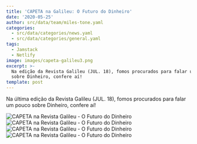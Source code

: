 ```yaml
---
title: 'CAPETA na Galileu: O Futuro do Dinheiro'
date: '2020-05-25'
author: src/data/team/miles-tone.yaml
categories:
  - src/data/categories/news.yaml
  - src/data/categories/general.yaml
tags:
  - Jamstack
  - Netlify
image: images/capeta-galileu3.png
excerpt: >-
  Na edição da Revista Galileu (JUL. 18), fomos procurados para falar um pouco
  sobre Dinheiro, confere aí!
template: post
---
```


Na última edição da Revista Galileu (JUL. 18), fomos procurados para falar um pouco sobre Dinheiro, confere aí!

![CAPETA na Revista Galileu - O Futuro do Dinheiro](/images/capeta-galileu.png)
![CAPETA na Revista Galileu - O Futuro do Dinheiro](/images/capeta-galileu2.png)
![CAPETA na Revista Galileu - O Futuro do Dinheiro](/images/capeta-galileu3.png)
![CAPETA na Revista Galileu - O Futuro do Dinheiro](/images/capeta-galileu4.png)
